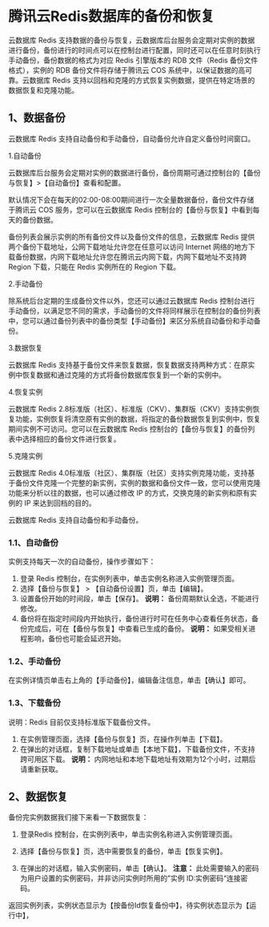 # 腾讯云Redis数据库的备份和恢复
云数据库 Redis 支持数据的备份与恢复，云数据库后台服务会定期对实例的数据进行备份，备份进行的时间点可以在控制台进行配置，同时还可以在任意时刻执行手动备份，备份数据的格式为对应 Redis 引擎版本的 RDB 文件（Redis 备份文件格式），实例的 RDB 备份文件将存储于腾讯云 COS 系统中，以保证数据的高可靠。云数据库 Redis 支持以回档和克隆的方式恢复实例数据，提供在特定场景的数据恢复和克隆功能。

## 1、数据备份

云数据库 Redis 支持自动备份和手动备份，自动备份允许自定义备份时间窗口。

1.自动备份

云数据库后台服务会定期对实例的数据进行备份，备份周期可通过控制台的【备份与恢复】>【自动备份】查看和配置。

默认情况下会在每天的02:00-08:00期间进行一次全量数据备份，备份文件存储于腾讯云 COS 服务，您可以在云数据库 Redis 控制台的【备份与恢复】中看到每天的备份数据。

备份列表会展示实例的所有备份文件以及备份文件的信息，云数据库 Redis 提供两个备份下载地址，公网下载地址允许您在任意可以访问 Internet 网络的地方下载备份数据，内网下载地址允许您在腾讯云内网下载，内网下载地址不支持跨 Region 下载，只能在 Redis 实例所在的 Region 下载。

2.手动备份

除系统后台定期的生成备份文件以外，您还可以通过云数据库 Redis 控制台进行手动备份，以满足您不同的需求，手动备份的文件将同样展示在控制台的备份列表中，您可以通过备份列表中的备份类型【手动备份】来区分系统自动备份和手动备份。

3.数据恢复

云数据库 Redis 支持基于备份文件来恢复数据，恢复数据支持两种方式：在原实例中恢复数据和通过克隆的方式将备份数据库恢复到一个新的实例中。

4.恢复实例

云数据库 Redis 2.8标准版（社区）、标准版（CKV）、集群版（CKV）支持实例恢复功能，实例恢复将清空原有实例的数据，将指定的备份数据恢复到实例中，恢复期间实例不可访问。您可以在云数据库 Redis 控制台的【备份与恢复】的备份列表中选择相应的备份文件进行恢复。

5.克隆实例

云数据库 Redis 4.0标准版（社区）、集群版（社区）支持实例克隆功能，支持基于备份文件克隆一个完整的新实例，实例的数据和备份文件一致，您可以使用克隆功能来分析以往的数据，也可以通过修改 IP 的方式，交换克隆的新实例和原有实例的 IP 来达到回档的目的。

云数据库 Redis 支持自动备份和手动备份。

### 1.1、自动备份
实例支持每天一次的自动备份，操作步骤如下：
1. 登录 Redis 控制台，在实例列表中，单击实例名称进入实例管理页面。
2. 选择【备份与恢复】 > 【自动备份设置】页，单击【编辑】。
3. 设置备份开始的时间段，单击【保存】。
**说明：** 备份周期默认全选，不能进行修改。
4. 备份将在指定时间段内开始执行，备份进行时可在任务中心查看任务状态，备份完成后，可在【备份与恢复】中查看已生成的备份。
**说明：** 如果受相关进程影响，备份也可能会延迟开始。

### 1.2、手动备份
在实例详情页单击右上角的【手动备份】，编辑备注信息，单击【确认】即可。

### 1.3、下载备份
说明：Redis 目前仅支持标准版下载备份文件。
1. 在实例管理页面，选择【备份与恢复】页，在操作列单击【下载】。
2. 在弹出的对话框，复制下载地址或单击【本地下载】，下载备份文件，不支持跨可用区下载。
**说明：** 内网地址和本地下载地址有效期为12个小时，过期后请重新获取。

## 2、数据恢复

备份完实例数据我们接下来看一下数据恢复：

1. 登录Redis 控制台，在实例列表中，单击实例名称进入实例管理页面。

2. 选择【备份与恢复】页，选中需要恢复的备份，单击【恢复实例】。

3. 在弹出的对话框，输入实例密码，单击【确认】。
**注意：** 此处需要输入的密码为用户设置的实例密码，并非访问实例时所用的”实例 ID:实例密码“连接密码。
 
返回实例列表，实例状态显示为【按备份Id恢复备份中】，待实例状态显示为【运行中】，



